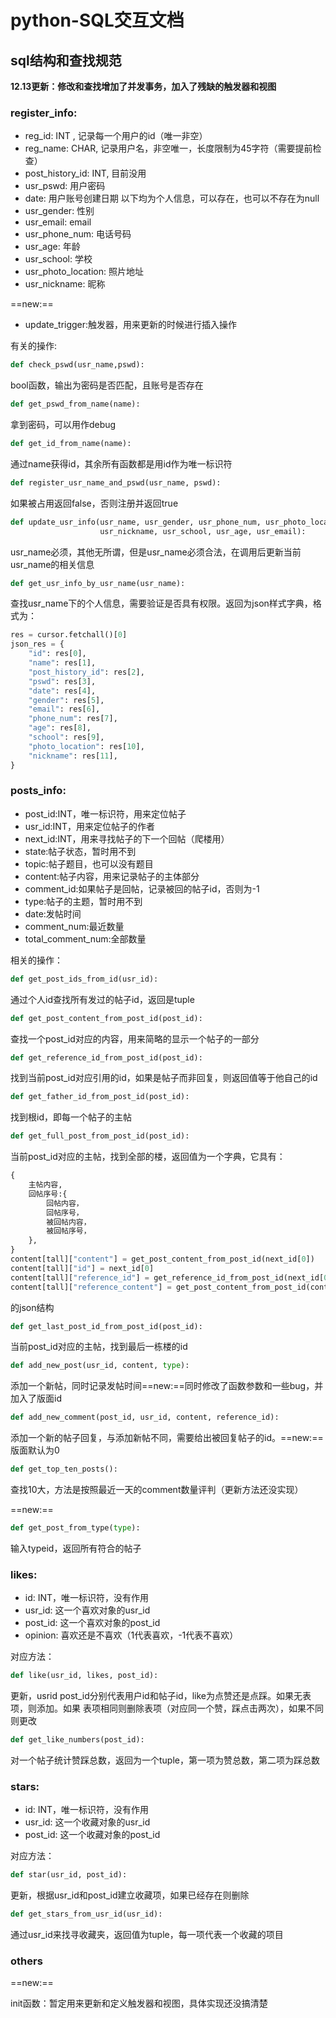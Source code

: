 # python-SQL交互文档
## sql结构和查找规范

**12.13更新：修改和查找增加了并发事务，加入了残缺的触发器和视图**

### register_info:
* reg_id: INT , 记录每一个用户的id（唯一非空）
* reg_name: CHAR, 记录用户名，非空唯一，长度限制为45字符（需要提前检查）
* post_history_id: INT, 目前没用
* usr_pswd: 用户密码
* date: 用户账号创建日期
以下均为个人信息，可以存在，也可以不存在为null
* usr_gender: 性别
* usr_email: email
* usr_phone_num: 电话号码
* usr_age: 年龄
* usr_school: 学校
* usr_photo_location: 照片地址
* usr_nickname: 昵称

==new:==

* update_trigger:触发器，用来更新的时候进行插入操作

有关的操作:
```python
def check_pswd(usr_name,pswd):
```
bool函数，输出为密码是否匹配，且账号是否存在
```python
def get_pswd_from_name(name):
```
拿到密码，可以用作debug
```python
def get_id_from_name(name):
```
通过name获得id，其余所有函数都是用id作为唯一标识符
```python
def register_usr_name_and_pswd(usr_name, pswd):
```
如果被占用返回false，否则注册并返回true
```python
def update_usr_info(usr_name, usr_gender, usr_phone_num, usr_photo_location, 
                    usr_nickname, usr_school, usr_age, usr_email):
```
usr_name必须，其他无所谓，但是usr_name必须合法，在调用后更新当前usr_name的相关信息
```python
def get_usr_info_by_usr_name(usr_name):
```
查找usr_name下的个人信息，需要验证是否具有权限。返回为json样式字典，格式为：
```python
res = cursor.fetchall()[0]
json_res = {
    "id": res[0],
    "name": res[1],
    "post_history_id": res[2],
    "pswd": res[3],
    "date": res[4],
    "gender": res[5],
    "email": res[6],
    "phone_num": res[7],
    "age": res[8],
    "school": res[9],
    "photo_location": res[10],
    "nickname": res[11],
}
```

### posts_info:
* post_id:INT，唯一标识符，用来定位帖子
* usr_id:INT，用来定位帖子的作者
* next_id:INT，用来寻找帖子的下一个回帖（爬楼用）
* state:帖子状态，暂时用不到
* topic:帖子题目，也可以没有题目
* content:帖子内容，用来记录帖子的主体部分
* comment_id:如果帖子是回帖，记录被回的帖子id，否则为-1
* type:帖子的主题，暂时用不到
* date:发帖时间
* comment_num:最近数量
* total_comment_num:全部数量

相关的操作：
```python
def get_post_ids_from_id(usr_id):
```
通过个人id查找所有发过的帖子id，返回是tuple
```python
def get_post_content_from_post_id(post_id):
```
查找一个post_id对应的内容，用来简略的显示一个帖子的一部分

```python
def get_reference_id_from_post_id(post_id):
```
找到当前post_id对应引用的id，如果是帖子而非回复，则返回值等于他自己的id
```python
def get_father_id_from_post_id(post_id):
```
找到根id，即每一个帖子的主帖
```python
def get_full_post_from_post_id(post_id):
```
当前post_id对应的主帖，找到全部的楼，返回值为一个字典，它具有：
```python
{
    主帖内容,
    回帖序号:{
        回帖内容，
        回帖序号，
        被回帖内容，
        被回帖序号，
    },
}
content[tall]["content"] = get_post_content_from_post_id(next_id[0])
content[tall]["id"] = next_id[0]
content[tall]["reference_id"] = get_reference_id_from_post_id(next_id[0])
content[tall]["reference_content"] = get_post_content_from_post_id(content[tall]["reference_id"])
```
的json结构
```python
def get_last_post_id_from_post_id(post_id):
```
当前post_id对应的主帖，找到最后一栋楼的id
```python
def add_new_post(usr_id, content, type):
```
添加一个新帖，同时记录发帖时间==new:==同时修改了函数参数和一些bug，并加入了版面id
```python
def add_new_comment(post_id, usr_id, content, reference_id):
```
添加一个新的帖子回复，与添加新帖不同，需要给出被回复帖子的id。==new:==版面默认为0
```python
def get_top_ten_posts():
```
查找10大，方法是按照最近一天的comment数量评判（更新方法还没实现）

==new:==

```python
def get_post_from_type(type):
```

输入typeid，返回所有符合的帖子

### likes:
* id: INT，唯一标识符，没有作用
* usr_id: 这一个喜欢对象的usr_id
* post_id: 这一个喜欢对象的post_id
* opinion: 喜欢还是不喜欢（1代表喜欢，-1代表不喜欢）

对应方法：
```python
def like(usr_id, likes, post_id):
```
更新，usrid post_id分别代表用户id和帖子id，like为点赞还是点踩。如果无表项，则添加。如果
表项相同则删除表项（对应同一个赞，踩点击两次），如果不同则更改

```python
def get_like_numbers(post_id):
```
对一个帖子统计赞踩总数，返回为一个tuple，第一项为赞总数，第二项为踩总数

### stars:
* id: INT，唯一标识符，没有作用
* usr_id: 这一个收藏对象的usr_id
* post_id: 这一个收藏对象的post_id

对应方法：
```python
def star(usr_id, post_id):
```
更新，根据usr_id和post_id建立收藏项，如果已经存在则删除

```python
def get_stars_from_usr_id(usr_id):
```
通过usr_id来找寻收藏夹，返回值为tuple，每一项代表一个收藏的项目

### others

==new:==

init函数：暂定用来更新和定义触发器和视图，具体实现还没搞清楚

